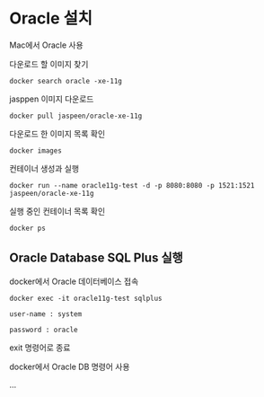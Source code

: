 # Oracle 설치

Mac에서 Oracle 사용

다운로드 할 이미지 찾기

`docker search oracle -xe-11g`

jasppen 이미지 다운로드

`docker pull jaspeen/oracle-xe-11g`

다운로드 한 이미지 목록 확인

 `docker images`

컨테이너 생성과 실행

`docker run --name oracle11g-test -d -p 8080:8080 -p 1521:1521 jaspeen/oracle-xe-11g`

실행 중인 컨테이너 목록 확인 

`docker ps`

## Oracle Database SQL Plus 실행

docker에서 Oracle 데이터베이스 접속

`docker exec -it oracle11g-test sqlplus`

`user-name : system` 

`password : oracle` 

exit 명령어로 종료

docker에서 Oracle DB 명령어 사용

…